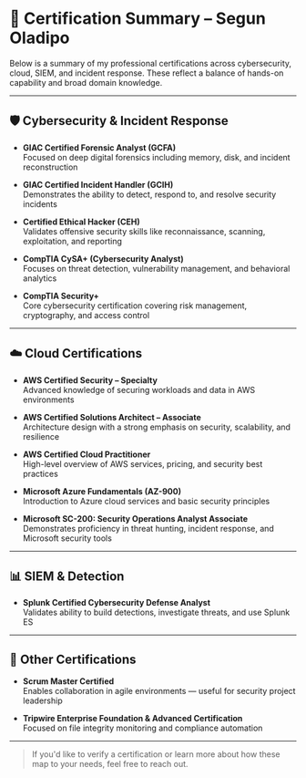 # 📜 Certification Summary – Segun Oladipo

Below is a summary of my professional certifications across cybersecurity, cloud, SIEM, and incident response. These reflect a balance of hands-on capability and broad domain knowledge.

---

## 🛡️ Cybersecurity & Incident Response

- **GIAC Certified Forensic Analyst (GCFA)**  
  Focused on deep digital forensics including memory, disk, and incident reconstruction

- **GIAC Certified Incident Handler (GCIH)**  
  Demonstrates the ability to detect, respond to, and resolve security incidents

- **Certified Ethical Hacker (CEH)**  
  Validates offensive security skills like reconnaissance, scanning, exploitation, and reporting

- **CompTIA CySA+ (Cybersecurity Analyst)**  
  Focuses on threat detection, vulnerability management, and behavioral analytics

- **CompTIA Security+**  
  Core cybersecurity certification covering risk management, cryptography, and access control

---

## ☁️ Cloud Certifications

- **AWS Certified Security – Specialty**  
  Advanced knowledge of securing workloads and data in AWS environments

- **AWS Certified Solutions Architect – Associate**  
  Architecture design with a strong emphasis on security, scalability, and resilience

- **AWS Certified Cloud Practitioner**  
  High-level overview of AWS services, pricing, and security best practices

- **Microsoft Azure Fundamentals (AZ-900)**  
  Introduction to Azure cloud services and basic security principles

- **Microsoft SC-200: Security Operations Analyst Associate**
  Demonstrates proficiency in threat hunting, incident response, and Microsoft security tools

---

## 📊 SIEM & Detection

- **Splunk Certified Cybersecurity Defense Analyst**  
  Validates ability to build detections, investigate threats, and use Splunk ES

---

## 🧠 Other Certifications

- **Scrum Master Certified**  
  Enables collaboration in agile environments — useful for security project leadership

- **Tripwire Enterprise Foundation & Advanced Certification**   
  Focused on file integrity monitoring and compliance automation
---

> If you'd like to verify a certification or learn more about how these map to your needs, feel free to reach out.

